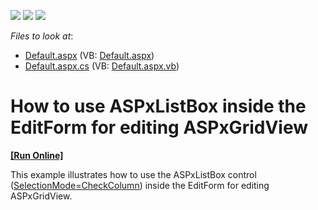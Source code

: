 <!-- default badges list -->
![](https://img.shields.io/endpoint?url=https://codecentral.devexpress.com/api/v1/VersionRange/128543494/15.1.3%2B)
[![](https://img.shields.io/badge/Open_in_DevExpress_Support_Center-FF7200?style=flat-square&logo=DevExpress&logoColor=white)](https://supportcenter.devexpress.com/ticket/details/E2625)
[![](https://img.shields.io/badge/📖_How_to_use_DevExpress_Examples-e9f6fc?style=flat-square)](https://docs.devexpress.com/GeneralInformation/403183)
<!-- default badges end -->
<!-- default file list -->
*Files to look at*:

* [Default.aspx](./CS/Default.aspx) (VB: [Default.aspx](./VB/Default.aspx))
* [Default.aspx.cs](./CS/Default.aspx.cs) (VB: [Default.aspx.vb](./VB/Default.aspx.vb))
<!-- default file list end -->
# How to use ASPxListBox inside the EditForm for editing ASPxGridView 
<!-- run online -->
**[[Run Online]](https://codecentral.devexpress.com/e2625/)**
<!-- run online end -->


<p>This example illustrates how to use the ASPxListBox control (<a href="http://documentation.devexpress.com/#AspNet/DevExpressWebASPxEditorsListEditSelectionModeEnumtopic"><u>SelectionMode=CheckColumn</u></a>) inside the EditForm for editing ASPxGridView.</p>

<br/>


